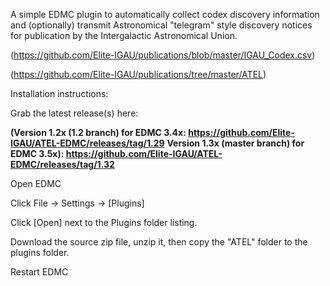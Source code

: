 A simple EDMC plugin to automatically collect codex discovery information and (optionally) transmit Astronomical "telegram" style discovery notices for publication by the Intergalactic Astronomical Union. 

(https://github.com/Elite-IGAU/publications/blob/master/IGAU_Codex.csv)

(https://github.com/Elite-IGAU/publications/tree/master/ATEL)


Installation instructions:

Grab the latest release(s) here:

**(Version 1.2x (1.2 branch) for EDMC 3.4x: https://github.com/Elite-IGAU/ATEL-EDMC/releases/tag/1.29** 
**Version 1.3x (master branch) for EDMC 3.5x): https://github.com/Elite-IGAU/ATEL-EDMC/releases/tag/1.32**

Open EDMC

Click File -> Settings -> [Plugins]

Click [Open] next to the Plugins folder listing.

Download the source zip file, unzip it, then copy the "ATEL" folder to the plugins folder.

Restart EDMC
